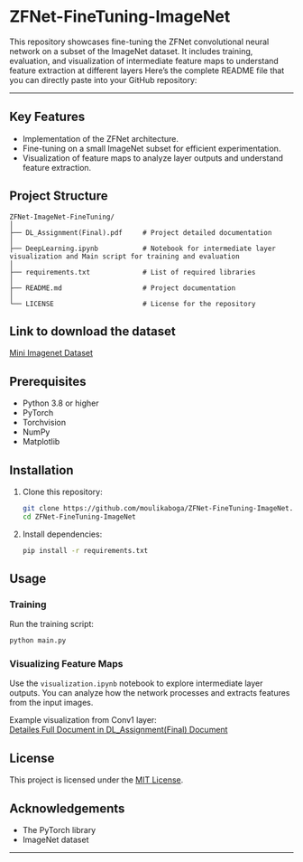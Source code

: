 # ZFNet-FineTuning-ImageNet
This repository showcases fine-tuning the ZFNet convolutional neural network on a subset of the ImageNet dataset. It includes training, evaluation, and visualization of intermediate feature maps to understand feature extraction at different layers
Here’s the complete README file that you can directly paste into your GitHub repository:

---

## Key Features
- Implementation of the ZFNet architecture.
- Fine-tuning on a small ImageNet subset for efficient experimentation.
- Visualization of feature maps to analyze layer outputs and understand feature extraction.

## Project Structure
```
ZFNet-ImageNet-FineTuning/
│
├── DL_Assignment(Final).pdf     # Project detailed documentation
│
├── DeepLearning.ipynb           # Notebook for intermediate layer visualization and Main script for training and evaluation
│
├── requirements.txt             # List of required libraries
│
├── README.md                    # Project documentation
│
└── LICENSE                      # License for the repository
```

## Link to download the dataset
[Mini Imagenet Dataset](https://s3.amazonaws.com/fast-ai-imageclas/imagenette2.tgz)

## Prerequisites
- Python 3.8 or higher
- PyTorch
- Torchvision
- NumPy
- Matplotlib

## Installation
1. Clone this repository:
   ```bash
   git clone https://github.com/moulikaboga/ZFNet-FineTuning-ImageNet.git
   cd ZFNet-FineTuning-ImageNet
   ```

2. Install dependencies:
   ```bash
   pip install -r requirements.txt
   ```

## Usage
### Training
Run the training script:
```bash
python main.py
```

### Visualizing Feature Maps
Use the `visualization.ipynb` notebook to explore intermediate layer outputs. You can analyze how the network processes and extracts features from the input images.
 

Example visualization from Conv1 layer:  
[Detailes Full Document in DL_Assignment(Final) Document](https://github.com/moulikaboga/ZFNet-FineTuning-ImageNet/blob/main/DL_Assignment(Final).pdf)

## License
This project is licensed under the [MIT License](LICENSE).

## Acknowledgements
- The PyTorch library
- ImageNet dataset

---
